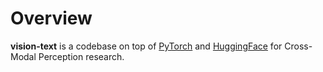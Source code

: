 # Overview

**vision-text** is a codebase on top of [PyTorch](https://pytorch.org) and [HuggingFace](https://huggingface.co/) for Cross-Modal Perception research.
